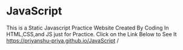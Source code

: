 # JavaScript
This is a Static Javascript Practice Website Created By Coding In HTML,CSS,and JS just for Practice. Click on the Link Below to See It https://priyanshu-priya.github.io/JavaScript
/
